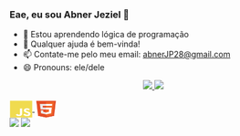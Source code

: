 ###  Eae, eu sou Abner Jeziel 👋

- 🌱 Estou aprendendo lógica de programação
- 🤔 Qualquer ajuda é bem-vinda!
- 📫 Contate-me pelo meu email: abnerJP28@gmail.com
- 😄 Pronouns: ele/dele
<div align="center">
  <a href="https://github.com/AbnerJeziel">
  <img height="180em" src="https://github-readme-stats.vercel.app/api?username=AbnerJeziel&show_icons=true&theme=chartreuse-dark&include_all_commits=true&count_private=true"/>
  <img height="180em" src="https://github-readme-stats.vercel.app/api/top-langs/?username=AbnerJeziel&layout=compact&langs_count=7&theme=chartreuse-dark"/>
</div>
  
 <div style="display: inline_block"><br>
  <img align="center" alt="Rafa-Js" height="30" width="40" src="https://raw.githubusercontent.com/devicons/devicon/master/icons/javascript/javascript-plain.svg">
  <img align="center" alt="Rafa-HTML" height="30" width="40" src="https://raw.githubusercontent.com/devicons/devicon/master/icons/html5/html5-original.svg">
</div>
  
<div>
  <a href = "mailto:abnerjp28@gmail.com"><img src="https://img.shields.io/badge/-Gmail-%23333?style=for-the-badge&logo=gmail&logoColor=white" target="_blank"></a>
  <a href="https://www.linkedin.com/in/abner-pereira-553442240/" target="_blank"><img src="https://img.shields.io/badge/-LinkedIn-%230077B5?style=for-the-badge&logo=linkedin&logoColor=white" target="_blank"></a> 
 
  
</div>
